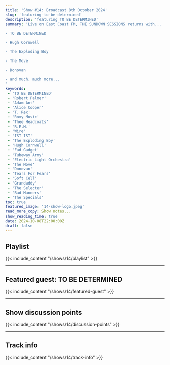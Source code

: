 ```yaml
---
title: 'Show #14: Broadcast 8th October 2024'
slug: 'featuring-to-be-determined'
description: 'featuring TO BE DETERMINED'
summary: 'Live on East Coast FM, THE SUNDOWN SESSIONS returns with...

- TO BE DETERMINED

- Hugh Cornwell

- The Exploding Boy

- The Move

- Donovan

- and much, much more...
'
keywords:
 - 'TO BE DETERMINED'
 - 'Robert Palmer'
 - 'Adam Ant'
 - 'Alice Cooper'
 - 'T. Rex'
 - 'Roxy Music'
 - 'Thee Headcoats'
 - 'R.E.M.'
 - 'Wire'
 - 'IST IST'
 - 'The Exploding Boy'
 - 'Hugh Cornwell'
 - 'Fad Gadget'
 - 'Tubeway Army'
 - 'Electric Light Orchestra'
 - 'The Move'
 - 'Donovan'
 - 'Tears For Fears'
 - 'Soft Cell'
 - 'Grandaddy'
 - 'The Selecter'
 - 'Bad Manners'
 - 'The Specials'
toc: true
featured_image: '14-show-logo.jpeg'
read_more_copy: Show notes...
show_reading_time: true
date: 2024-10-08T22:00:00Z
draft: false
---
```


## Playlist
{{< include_content "/shows/14/playlist" >}}

---

## Featured guest: TO BE DETERMINED
{{< include_content "/shows/14/featured-guest" >}}

---

## Show discussion points
{{< include_content "/shows/14/discussion-points" >}}

---

## Track info
{{< include_content "/shows/14/track-info" >}}
